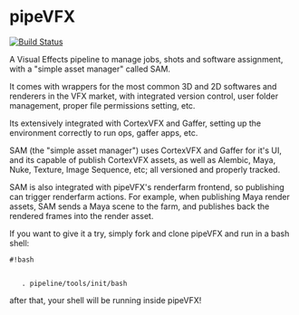 pipeVFX 
=======
[![Build Status](https://travis-ci.org/hradec/pipeVFX.svg?branch=master)](https://travis-ci.org/hradec/pipeVFX)

A Visual Effects pipeline to manage jobs, shots and software assignment, with a "simple asset manager" called SAM.

It comes with wrappers for the most common 3D and 2D softwares and renderers in the VFX market, with integrated version control, user folder management, proper file permissions setting, etc.

Its extensively integrated with CortexVFX and Gaffer, setting up the environment correctly to run ops, gaffer apps, etc.

SAM (the "simple asset manager") uses CortexVFX and Gaffer for it's UI, and its capable of publish CortexVFX assets, as well as Alembic, Maya, Nuke, Texture, Image Sequence, etc; all versioned and properly tracked.

SAM is also integrated with pipeVFX's renderfarm frontend, so publishing can trigger renderfarm actions. For example, when publishing Maya render assets, SAM sends a Maya scene to the farm, and publishes back the rendered frames into the render asset.

If you want to give it a try, simply fork and clone pipeVFX and run in a bash shell:

```
#!bash


   . pipeline/tools/init/bash

```

after that, your shell will be running inside pipeVFX!

